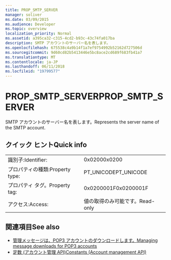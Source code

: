 ```yaml
---
title: PROP_SMTP_SERVER
manager: soliver
ms.date: 03/09/2015
ms.audience: Developer
ms.topic: overview
localization_priority: Normal
ms.assetid: a395ca32-c315-4cd2-b93c-43c74fa017ba
description: SMTP アカウントのサーバー名を表します。
ms.openlocfilehash: 675538c4a9b14f1a7ef9754992b52162d727506d
ms.sourcegitcommit: 9d60cd82b5413446e5bc8ace2cd689f683fb41a7
ms.translationtype: MT
ms.contentlocale: ja-JP
ms.lasthandoff: 06/11/2018
ms.locfileid: "19799577"
---
```

# <a name="propsmtpserver"></a><span data-ttu-id="87f0b-103">PROP_SMTP_SERVER</span><span class="sxs-lookup"><span data-stu-id="87f0b-103">PROP_SMTP_SERVER</span></span>

<span data-ttu-id="87f0b-104">SMTP アカウントのサーバー名を表します。</span><span class="sxs-lookup"><span data-stu-id="87f0b-104">Represents the server name of the SMTP account.</span></span>
  
## <a name="quick-info"></a><span data-ttu-id="87f0b-105">クイック ヒント</span><span class="sxs-lookup"><span data-stu-id="87f0b-105">Quick info</span></span>

|||
|:-----|:-----|
|<span data-ttu-id="87f0b-106">識別子:</span><span class="sxs-lookup"><span data-stu-id="87f0b-106">Identifier:</span></span>  <br/> |<span data-ttu-id="87f0b-107">0x0200</span><span class="sxs-lookup"><span data-stu-id="87f0b-107">0x0200</span></span>  <br/> |
|<span data-ttu-id="87f0b-108">プロパティの種類:</span><span class="sxs-lookup"><span data-stu-id="87f0b-108">Property type:</span></span>  <br/> |<span data-ttu-id="87f0b-109">PT_UNICODE</span><span class="sxs-lookup"><span data-stu-id="87f0b-109">PT_UNICODE</span></span>  <br/> |
|<span data-ttu-id="87f0b-110">プロパティ タグ。</span><span class="sxs-lookup"><span data-stu-id="87f0b-110">Property tag:</span></span>  <br/> |<span data-ttu-id="87f0b-111">0x0200001F</span><span class="sxs-lookup"><span data-stu-id="87f0b-111">0x0200001F</span></span>  <br/> |
|<span data-ttu-id="87f0b-112">アクセス:</span><span class="sxs-lookup"><span data-stu-id="87f0b-112">Access:</span></span>  <br/> |<span data-ttu-id="87f0b-113">値の取得のみ可能です。</span><span class="sxs-lookup"><span data-stu-id="87f0b-113">Read-only</span></span>  <br/> |
   
## <a name="see-also"></a><span data-ttu-id="87f0b-114">関連項目</span><span class="sxs-lookup"><span data-stu-id="87f0b-114">See also</span></span>

- [<span data-ttu-id="87f0b-115">管理メッセージは、POP3 アカウントのダウンロードします。</span><span class="sxs-lookup"><span data-stu-id="87f0b-115">Managing message downloads for POP3 accounts</span></span>](managing-message-downloads-for-pop3-accounts.md) 
- [<span data-ttu-id="87f0b-116">定数 (アカウント管理 API)</span><span class="sxs-lookup"><span data-stu-id="87f0b-116">Constants (Account management API)</span></span>](constants-account-management-api.md)

